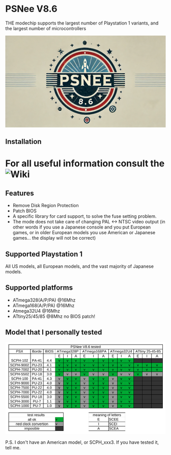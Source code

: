 # PSNee V8.6
THE modechip supports the largest number of Playstation 1 variants, and the largest number of microcontrollers

![Logo](/images/PSNee-8.6-logo.png)

## Installation
# For all useful information consult the ![Wiki](https://github.com/kalymos/PsNee/wiki)


## Features
- Remove Disk Region Protection
- Patch BIOS 
- A specific library for card support, to solve the fuse setting problem.
- The mode does not take care of changing PAL <-> NTSC video output (in other words if you use a Japanese console and you put European games, or in older European models you use American or Japanese games... the display will not be correct)

## Supported Playstation 1
All US models, all European models, and the vast majority of Japanese models.

## Supported platforms
- ATmega328(A/P/PA) @16Mhz  
- ATmega168(A/P/PA) @16Mhz
- Atmega32U4        @16Mhz
- ATtiny25/45/85    @8Mhz no BIOS patch!

## Model that I personally tested
![test](images/test-PSNee-v8.6.png)

P.S. I don't have an American model, or SCPH_xxx3. If you have tested it, tell me.
